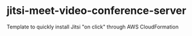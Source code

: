 # jitsi-meet-video-conference-server
Template to quickly install Jitsi "on click" through AWS CloudFormation
